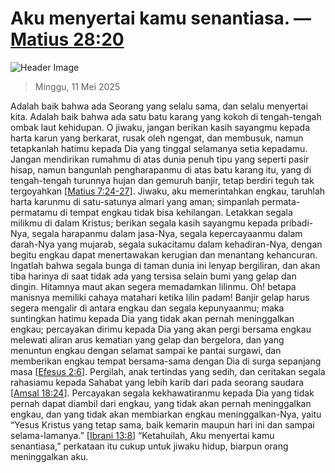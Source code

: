 
# Aku menyertai kamu senantiasa. — [Matius 28:20](http://alkitab.sabda.org/?Matius%2028:20)

![Header Image](https://alkitab.app/slice/sunrise.jpg)

> Minggu, 11 Mei 2025

Adalah baik bahwa ada Seorang yang selalu sama, dan selalu menyertai kita. Adalah baik bahwa ada satu batu karang yang kokoh di tengah-tengah ombak laut kehidupan. O jiwaku, jangan berikan kasih sayangmu kepada harta karun yang berkarat, rusak oleh ngengat, dan membusuk, namun tetapkanlah hatimu kepada Dia yang tinggal selamanya setia kepadamu. Jangan mendirikan rumahmu di atas dunia penuh tipu yang seperti pasir hisap, namun bangunlah pengharapanmu di atas batu karang itu, yang di tengah-tengah turunnya hujan dan gemuruh banjir, tetap berdiri teguh tak tergoyahkan [[Matius 7:24-27](http://alkitab.sabda.org/?Matius%207:24-27)]. Jiwaku, aku memerintahkan engkau, taruhlah harta karunmu di satu-satunya almari yang aman; simpanlah permata-permatamu di tempat engkau tidak bisa kehilangan. Letakkan segala milikmu di dalam Kristus; berikan segala kasih sayangmu kepada pribadi-Nya, segala harapanmu dalam jasa-Nya, segala kepercayaanmu dalam darah-Nya yang mujarab, segala sukacitamu dalam kehadiran-Nya, dengan begitu engkau dapat menertawakan kerugian dan menantang kehancuran. Ingatlah bahwa segala bunga di taman dunia ini lenyap bergiliran, dan akan tiba harinya di saat tidak ada yang tersisa selain bumi yang gelap dan dingin. Hitamnya maut akan segera memadamkan lilinmu. Oh! betapa manisnya memiliki cahaya matahari ketika lilin padam! Banjir gelap harus segera mengalir di antara engkau dan segala kepunyaanmu; maka suntingkan hatimu kepada Dia yang tidak akan pernah meninggalkan engkau; percayakan dirimu kepada Dia yang akan pergi bersama engkau melewati aliran arus kematian yang gelap dan bergelora, dan yang menuntun engkau dengan selamat sampai ke pantai surgawi, dan memberikan engkau tempat bersama-sama dengan Dia di surga sepanjang masa [[Efesus 2:6](http://alkitab.sabda.org/?Efesus%202:6)]. Pergilah, anak tertindas yang sedih, dan ceritakan segala rahasiamu kepada Sahabat yang lebih karib dari pada seorang saudara [[Amsal 18:24](http://alkitab.sabda.org/?Amsal%2018:24)]. Percayakan segala kekhawatiranmu kepada Dia yang tidak pernah dapat diambil dari engkau, yang tidak akan pernah meninggalkan engkau, dan yang tidak akan membiarkan engkau meninggalkan-Nya, yaitu “Yesus Kristus yang tetap sama, baik kemarin maupun hari ini dan sampai selama-lamanya.” [[Ibrani 13:8](http://alkitab.sabda.org/?Ibrani%2013:8)] “Ketahuilah, Aku menyertai kamu senantiasa,” perkataan itu cukup untuk jiwaku hidup, biarpun orang meninggalkan aku.
    
